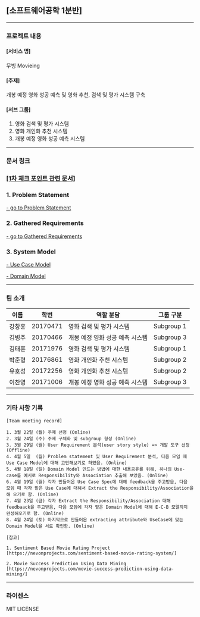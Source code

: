 ## [소프트웨어공학 1분반]
---

### 프로젝트 내용


#### [서비스 명]

무빙 Movieing

#### [주제]

 개봉 예정 영화 성공 예측 및 영화 추천, 검색 및 평가 시스템 구축


#### [서브 그룹]

 1. 영화 검색 및 평가 시스템
 2. 영화 개인화 추천 시스템
 3. 개봉 예정 영화 성공 예측 시스템

---
### 문서 링크
### <a href="https://github.com/wnsgud0428/MovieProject/tree/main/Documents/1st_checkpoint">[1차 체크 포인트 관련 문서]</a>
### 1. Problem Statement
 
<a href="https://github.com/wnsgud0428/MovieProject/blob/main/Documents/1st_checkpoint/problemstatement.pdf">- go to Problem Statement</a>
### 2. Gathered Requirements
<a href="https://github.com/wnsgud0428/MovieProject/blob/main/Documents/1st_checkpoint/requirement.pdf">- go to Gathered Requirements</a>

### 3. System Model


<a href="https://github.com/wnsgud0428/MovieProject/tree/main/Documents/1st_checkpoint/Usecase">- Use Case Model</a>

<a href="https://github.com/wnsgud0428/MovieProject/tree/main/Documents/1st_checkpoint/DomainModel">- Domain Model</a>

---
### 팀 소개  

|   이름  |  학번 |  역할 분담 | 그룹 구분 |
|---------|------|------------|---------------|
|  강창훈 | 20170471|영화 검색 및 평가 시스템|Subgroup 1
|  김병주 | 20170466|개봉 예정 영화 성공 예측 시스템|Subgroup 3
|  김태훈 | 20171976|영화 검색 및 평가 시스템|Subgroup 1
|  박준형 | 20176861|영화 개인화 추천 시스템|Subgroup 2
|  유호성 | 20172256|영화 개인화 추천 시스템|Subgroup 2
|  이찬영 | 20171006|개봉 예정 영화 성공 예측 시스템|Subgroup 3


---
### 기타 사항 기록
```
[Team meeting record]

1. 3월 22일 (월) 주제 선정 (Online)
2. 3월 24일 (수) 주제 구체화 및 subgroup 형성 (Online) 
3. 3월 29일 (월) User Requirement 분석(user story style) => 개발 도구 선정 (Offline)
4. 4월 5일  (월) Problem statement 및 User Requirement 분석, 다음 모임 때 Use Case Model에 대해 고민해보기로 하였음. (Online)
5. 4월 18일 (일) Domain Model 만드는 방법에 대한 내용공유를 위해, 하나의 Use-case를 예시로 Responsibility와 Association 추출해 보았음. (Online)
6. 4월 19일 (월) 각자 만들어온 Use Case Spec에 대해 feedback을 주고받음, 다음 모임 때 각자 맡은 Use Case에 대해서 Extract the Responsibility/Association을 해 오기로 함. (Online)
7. 4월 23일 (금) 각자 Extract the Responsibility/Association 대해 feedbaack을 주고받음, 다음 모임에 각자 맡은 Domain Model에 대해 E-C-B 모델까지 완성해오기로 함. (Online) 
8. 4월 24일 (토) 마지막으로 만들어온 extracting attribute와 UseCase에 맞는 Domain Model을 서로 확인함. (Online) 

[참고]

1. Sentiment Based Movie Rating Project 
[https://nevonprojects.com/sentiment-based-movie-rating-system/]
  
2. Movie Success Prediction Using Data Mining 
[https://nevonprojects.com/movie-success-prediction-using-data-mining/]
``` 
---
### 라이센스

MIT LICENSE
